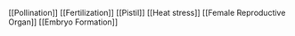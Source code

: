 [[Pollination]]
[[Fertilization]]
[[Pistil]]
[[Heat stress]]
[[Female Reproductive Organ]]
[[Embryo Formation]]
